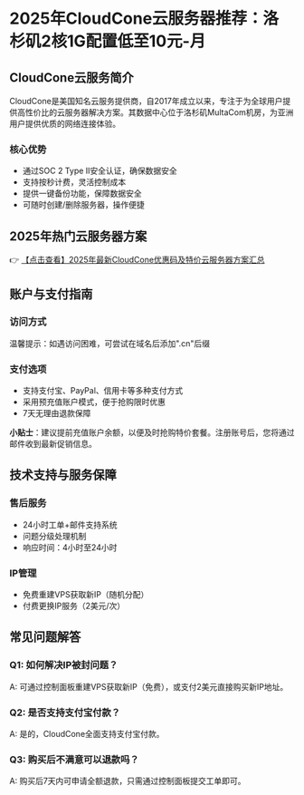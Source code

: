 # 2025年CloudCone云服务器推荐：洛杉矶2核1G配置低至10元-月

## CloudCone云服务简介

CloudCone是美国知名云服务提供商，自2017年成立以来，专注于为全球用户提供高性价比的云服务器解决方案。其数据中心位于洛杉矶MultaCom机房，为亚洲用户提供优质的网络连接体验。

### 核心优势
- 通过SOC 2 Type II安全认证，确保数据安全
- 支持按秒计费，灵活控制成本
- 提供一键备份功能，保障数据安全
- 可随时创建/删除服务器，操作便捷

## 2025年热门云服务器方案

👉 [【点击查看】2025年最新CloudCone优惠码及特价云服务器方案汇总](https://bit.ly/Cloudcone)

## 账户与支付指南

### 访问方式
温馨提示：如遇访问困难，可尝试在域名后添加".cn"后缀

### 支付选项
- 支持支付宝、PayPal、信用卡等多种支付方式
- 采用预充值账户模式，便于抢购限时优惠
- 7天无理由退款保障

**小贴士**：建议提前充值账户余额，以便及时抢购特价套餐。注册账号后，您将通过邮件收到最新促销信息。

## 技术支持与服务保障

### 售后服务
- 24小时工单+邮件支持系统
- 问题分级处理机制
- 响应时间：4小时至24小时

### IP管理
- 免费重建VPS获取新IP（随机分配）
- 付费更换IP服务（2美元/次）

## 常见问题解答

### Q1: 如何解决IP被封问题？
A: 可通过控制面板重建VPS获取新IP（免费），或支付2美元直接购买新IP地址。

### Q2: 是否支持支付宝付款？
A: 是的，CloudCone全面支持支付宝付款。

### Q3: 购买后不满意可以退款吗？
A: 购买后7天内可申请全额退款，只需通过控制面板提交工单即可。